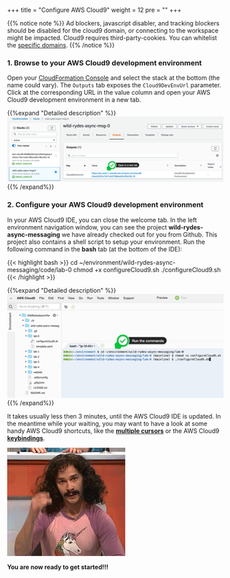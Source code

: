 +++
title = "Configure AWS Cloud9"
weight = 12
pre = ""
+++

{{% notice note %}}
Ad blockers, javascript disabler, and tracking blockers should be disabled for
the cloud9 domain, or connecting to the workspace might be impacted.
Cloud9 requires third-party-cookies. You can whitelist the [specific domains]( https://docs.aws.amazon.com/cloud9/latest/user-guide/troubleshooting.html#troubleshooting-env-loading).
{{% /notice %}}

### 1. Browse to your AWS Cloud9 development environment

Open your [CloudFormation Console](https://console.aws.amazon.com/cloudformation/home?#/stacks) and select the stack at the bottom (the name could vary). The `Outputs` tab exposes the `Cloud9DevEnvUrl` parameter. Click at the corresponding URL in the value column and open your AWS Cloud9 development environment in a new tab.

{{%expand "Detailed description" %}}
![Step 1](step-1.png)
{{% /expand%}}

### 2. Configure your AWS Cloud9 development environment

In your AWS Cloud9 IDE, you can close the welcome tab. In the left environment navigation window, you can see the project **wild-rydes-async-messaging** we have already checked out for you from Github. This project also contains a shell script to setup your environment. Run the following command in the **bash** tab (at the bottom of the IDE):

{{< highlight bash >}}
cd ~/environment/wild-rydes-async-messaging/code/lab-0
chmod +x configureCloud9.sh
./configureCloud9.sh
{{< /highlight >}}

{{%expand "Detailed description" %}}
![Step 2](step-2.png)
{{% /expand%}}

It takes usually less then 3 minutes, until the AWS Cloud9 IDE is updated. In the meantime while your waiting, you may want to have a look at some handy AWS Cloud9 shortcuts, like the **[multiple cursors](https://docs.c9.io/docs/multiple-cursors)** or the AWS Cloud9 **[keybindings](https://docs.c9.io/docs/keybindings)**.

![Get Started](magic.gif)

**You are now ready to get started!!!**
